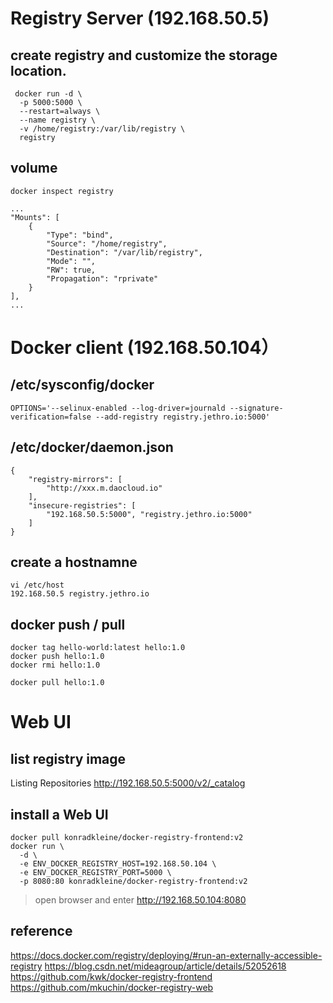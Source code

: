 # Registry Server (192.168.50.5)
## create registry and customize the storage location. 
```
 docker run -d \
  -p 5000:5000 \
  --restart=always \
  --name registry \
  -v /home/registry:/var/lib/registry \
  registry
```

## volume 
```
docker inspect registry
```
```
...
"Mounts": [
	{
		"Type": "bind",
		"Source": "/home/registry",
		"Destination": "/var/lib/registry",
		"Mode": "",
		"RW": true,
		"Propagation": "rprivate"
	}
],
...
```

# Docker client (192.168.50.104）
## /etc/sysconfig/docker
```
OPTIONS='--selinux-enabled --log-driver=journald --signature-verification=false --add-registry registry.jethro.io:5000'
```
## /etc/docker/daemon.json
```
{
    "registry-mirrors": [
        "http://xxx.m.daocloud.io"
    ],
    "insecure-registries": [
        "192.168.50.5:5000", "registry.jethro.io:5000"
    ]
}

```

## create a hostnamne
```
vi /etc/host
192.168.50.5 registry.jethro.io
```

## docker push / pull
```docker
docker tag hello-world:latest hello:1.0 
docker push hello:1.0
docker rmi hello:1.0

docker pull hello:1.0
```

# Web UI

## list registry image
Listing Repositories 
http://192.168.50.5:5000/v2/_catalog  

## install a Web UI
```
docker pull konradkleine/docker-registry-frontend:v2 
docker run \
  -d \
  -e ENV_DOCKER_REGISTRY_HOST=192.168.50.104 \
  -e ENV_DOCKER_REGISTRY_PORT=5000 \
  -p 8080:80 konradkleine/docker-registry-frontend:v2
```
> open browser and enter http://192.168.50.104:8080


## reference 
https://docs.docker.com/registry/deploying/#run-an-externally-accessible-registry
https://blog.csdn.net/mideagroup/article/details/52052618  
https://github.com/kwk/docker-registry-frontend  
https://github.com/mkuchin/docker-registry-web  

